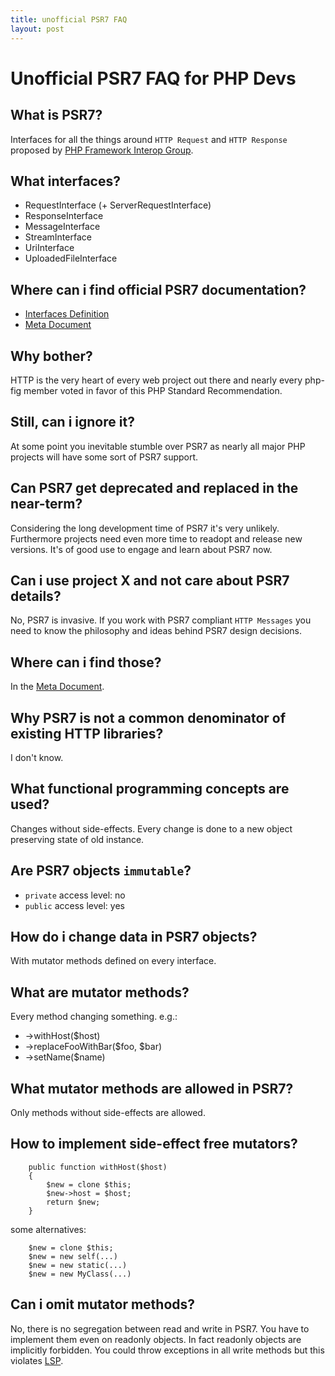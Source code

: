 ```yaml
---
title: unofficial PSR7 FAQ
layout: post
---
```


# Unofficial PSR7 FAQ for PHP Devs

## What is PSR7?
Interfaces for all the things around ``HTTP Request`` and ``HTTP Response`` proposed by [PHP Framework Interop Group](http://www.php-fig.org/).

## What interfaces?
* RequestInterface (+ ServerRequestInterface)
* ResponseInterface
* MessageInterface
* StreamInterface
* UriInterface
* UploadedFileInterface

## Where can i find official PSR7 documentation?
* [Interfaces Definition](http://www.php-fig.org/psr/psr-7/)
* [Meta Document](http://www.php-fig.org/psr/psr-7/meta/)

## Why bother?
HTTP is the very heart of every web project out there and nearly every php-fig member voted in favor of this PHP Standard Recommendation.

## Still, can i ignore it?
At some point you inevitable stumble over PSR7 as nearly all major PHP projects will have some sort of PSR7 support.

## Can PSR7 get deprecated and replaced in the near-term?
Considering the long development time of PSR7 it's very unlikely. Furthermore projects need even more time to readopt and release new versions. It's of good use to engage and learn about PSR7 now.

## Can i use project X and not care about PSR7 details?
No, PSR7 is invasive. If you work with PSR7 compliant ``HTTP Messages`` you need to know the philosophy and ideas behind PSR7 design decisions.

## Where can i find those?
In the [Meta Document](http://www.php-fig.org/psr/psr-7/meta/).

## Why PSR7 is not a common denominator of existing HTTP libraries?
I don't know.

## What functional programming concepts are used?
Changes without side-effects. Every change is done to a new object preserving state of old instance.

## Are PSR7 objects ``immutable``?
 * ``private`` access level: no
 * ``public`` access level: yes

## How do i change data in PSR7 objects?
With mutator methods defined on every interface.

## What are mutator methods?
Every method changing something. e.g.:

 * ->withHost($host)
 * ->replaceFooWithBar($foo, $bar)
 * ->setName($name)

## What mutator methods are allowed in PSR7?
Only methods without side-effects are allowed.

## How to implement side-effect free mutators?
```
    public function withHost($host)
    {
        $new = clone $this;
        $new->host = $host;
        return $new;
    }
```
some alternatives:
```
    $new = clone $this;
    $new = new self(...)
    $new = new static(...)
    $new = new MyClass(...)
```

## Can i omit mutator methods?
No, there is no segregation between read and write in PSR7. You have to implement them even on readonly objects. In fact readonly objects are implicitly forbidden. You could throw exceptions in all write methods but this violates [LSP](https://en.wikipedia.org/wiki/Liskov_substitution_principle).
